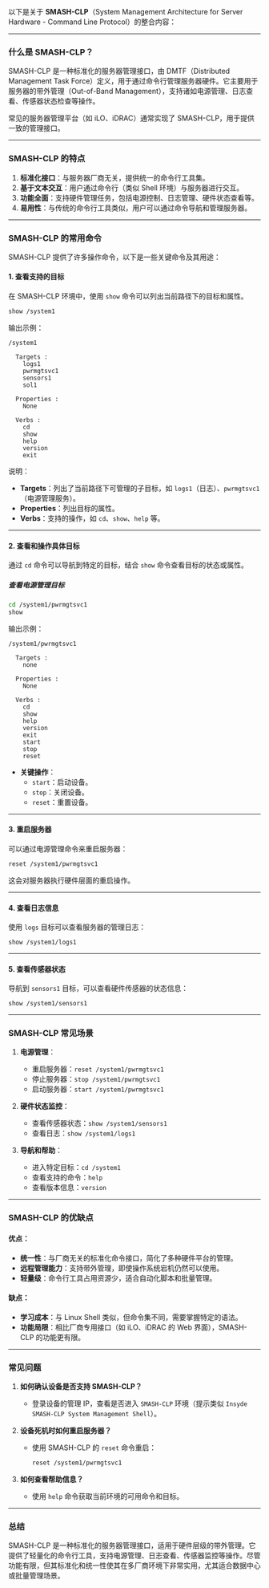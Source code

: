 以下是关于 **SMASH-CLP**（System Management Architecture for Server Hardware - Command Line Protocol）的整合内容：

---

### **什么是 SMASH-CLP？**

SMASH-CLP 是一种标准化的服务器管理接口，由 DMTF（Distributed Management Task Force）定义，用于通过命令行管理服务器硬件。它主要用于服务器的带外管理（Out-of-Band
Management），支持诸如电源管理、日志查看、传感器状态检查等操作。

常见的服务器管理平台（如 iLO、iDRAC）通常实现了 SMASH-CLP，用于提供一致的管理接口。

---

### **SMASH-CLP 的特点**

1. **标准化接口**：与服务器厂商无关，提供统一的命令行工具集。
2. **基于文本交互**：用户通过命令行（类似 Shell 环境）与服务器进行交互。
3. **功能全面**：支持硬件管理任务，包括电源控制、日志管理、硬件状态查看等。
4. **易用性**：与传统的命令行工具类似，用户可以通过命令导航和管理服务器。

---

### **SMASH-CLP 的常用命令**

SMASH-CLP 提供了许多操作命令，以下是一些关键命令及其用途：

#### **1. 查看支持的目标**

在 SMASH-CLP 环境中，使用 `show` 命令可以列出当前路径下的目标和属性。

```bash
show /system1
```

输出示例：

```plaintext
/system1

  Targets :
    logs1
    pwrmgtsvc1
    sensors1
    sol1

  Properties :
    None

  Verbs :
    cd
    show
    help
    version
    exit
```

说明：

- **Targets**：列出了当前路径下可管理的子目标，如 `logs1`（日志）、`pwrmgtsvc1`（电源管理服务）。
- **Properties**：列出目标的属性。
- **Verbs**：支持的操作，如 `cd`、`show`、`help` 等。

---

#### **2. 查看和操作具体目标**

通过 `cd` 命令可以导航到特定的目标，结合 `show` 命令查看目标的状态或属性。

##### **查看电源管理目标**

```bash
cd /system1/pwrmgtsvc1
show
```

输出示例：

```plaintext
/system1/pwrmgtsvc1

  Targets :
    none

  Properties :
    None

  Verbs :
    cd
    show
    help
    version
    exit
    start
    stop
    reset
```

- **关键操作**：
    - `start`：启动设备。
    - `stop`：关闭设备。
    - `reset`：重置设备。

---

#### **3. 重启服务器**

可以通过电源管理命令来重启服务器：

```bash
reset /system1/pwrmgtsvc1
```

这会对服务器执行硬件层面的重启操作。

---

#### **4. 查看日志信息**

使用 `logs` 目标可以查看服务器的管理日志：

```bash
show /system1/logs1
```

---

#### **5. 查看传感器状态**

导航到 `sensors1` 目标，可以查看硬件传感器的状态信息：

```bash
show /system1/sensors1
```

---

### **SMASH-CLP 常见场景**

1. **电源管理**：
    - 重启服务器：`reset /system1/pwrmgtsvc1`
    - 停止服务器：`stop /system1/pwrmgtsvc1`
    - 启动服务器：`start /system1/pwrmgtsvc1`

2. **硬件状态监控**：
    - 查看传感器状态：`show /system1/sensors1`
    - 查看日志：`show /system1/logs1`

3. **导航和帮助**：
    - 进入特定目标：`cd /system1`
    - 查看支持的命令：`help`
    - 查看版本信息：`version`

---

### **SMASH-CLP 的优缺点**

#### **优点**：

- **统一性**：与厂商无关的标准化命令接口，简化了多种硬件平台的管理。
- **远程管理能力**：支持带外管理，即使操作系统宕机仍然可以使用。
- **轻量级**：命令行工具占用资源少，适合自动化脚本和批量管理。

#### **缺点**：

- **学习成本**：与 Linux Shell 类似，但命令集不同，需要掌握特定的语法。
- **功能局限**：相比厂商专用接口（如 iLO、iDRAC 的 Web 界面），SMASH-CLP 的功能更有限。

---

### **常见问题**

1. **如何确认设备是否支持 SMASH-CLP？**
    - 登录设备的管理 IP，查看是否进入 `SMASH-CLP` 环境（提示类似 `Insyde SMASH-CLP System Management Shell`）。

2. **设备死机时如何重启服务器？**
    - 使用 SMASH-CLP 的 `reset` 命令重启：
      ```bash
      reset /system1/pwrmgtsvc1
      ```

3. **如何查看帮助信息？**
    - 使用 `help` 命令获取当前环境的可用命令和目标。

---

### **总结**

SMASH-CLP 是一种标准化的服务器管理接口，适用于硬件层级的带外管理。它提供了轻量化的命令行工具，支持电源管理、日志查看、传感器监控等操作。尽管功能有限，但其标准化和统一性使其在多厂商环境下非常实用，尤其适合数据中心或批量管理场景。
